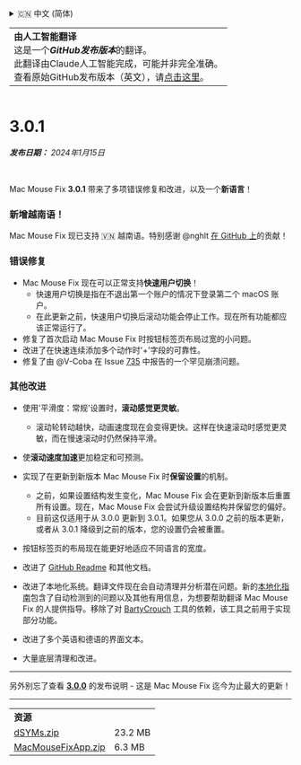 <details>
<summary>🇨🇳 中文 (简体)</summary>

[🇬🇧 English (GitHub)](https://github.com/noah-nuebling/mac-mouse-fix/releases/tag/3.0.1)\
[🇦🇩 Català](https://redirect.macmousefix.com/?target=mmf-release&tag=3.0.1&locale=ca)\
[🇩🇪 Deutsch](https://redirect.macmousefix.com/?target=mmf-release&tag=3.0.1&locale=de)\
[🇪🇸 Español](https://redirect.macmousefix.com/?target=mmf-release&tag=3.0.1&locale=es)\
[🇫🇷 Français](https://redirect.macmousefix.com/?target=mmf-release&tag=3.0.1&locale=fr)\
[🇮🇩 Indonesia](https://redirect.macmousefix.com/?target=mmf-release&tag=3.0.1&locale=id)\
[🇮🇹 Italiano](https://redirect.macmousefix.com/?target=mmf-release&tag=3.0.1&locale=it)\
[🇭🇺 Magyar](https://redirect.macmousefix.com/?target=mmf-release&tag=3.0.1&locale=hu)\
[🇳🇱 Nederlands](https://redirect.macmousefix.com/?target=mmf-release&tag=3.0.1&locale=nl)\
[🇵🇱 Polski](https://redirect.macmousefix.com/?target=mmf-release&tag=3.0.1&locale=pl)\
[🇧🇷 Português (Brasil)](https://redirect.macmousefix.com/?target=mmf-release&tag=3.0.1&locale=pt-BR)\
[🇵🇹 Português (Portugal)](https://redirect.macmousefix.com/?target=mmf-release&tag=3.0.1&locale=pt-PT)\
[🇷🇴 Română](https://redirect.macmousefix.com/?target=mmf-release&tag=3.0.1&locale=ro)\
[🇸🇪 Svenska](https://redirect.macmousefix.com/?target=mmf-release&tag=3.0.1&locale=sv)\
[🇻🇳 Tiếng Việt](https://redirect.macmousefix.com/?target=mmf-release&tag=3.0.1&locale=vi)\
[🇹🇷 Türkçe](https://redirect.macmousefix.com/?target=mmf-release&tag=3.0.1&locale=tr)\
[🇨🇿 Čeština](https://redirect.macmousefix.com/?target=mmf-release&tag=3.0.1&locale=cs)\
[🇬🇷 Ελληνικά](https://redirect.macmousefix.com/?target=mmf-release&tag=3.0.1&locale=el)\
[🇷🇺 Русский](https://redirect.macmousefix.com/?target=mmf-release&tag=3.0.1&locale=ru)\
[🇺🇦 Українська](https://redirect.macmousefix.com/?target=mmf-release&tag=3.0.1&locale=uk)\
[🇮🇱 עברית](https://redirect.macmousefix.com/?target=mmf-release&tag=3.0.1&locale=he)\
[🇸🇦 العربية](https://redirect.macmousefix.com/?target=mmf-release&tag=3.0.1&locale=ar)\
[🇮🇳 हिन्दी](https://redirect.macmousefix.com/?target=mmf-release&tag=3.0.1&locale=hi)\
[🇹🇭 ไทย](https://redirect.macmousefix.com/?target=mmf-release&tag=3.0.1&locale=th)\
**🇨🇳 中文 (简体)**\
[🇨🇳 中文 (繁體)](https://redirect.macmousefix.com/?target=mmf-release&tag=3.0.1&locale=zh-Hant)\
[🇭🇰 中文（香港)](https://redirect.macmousefix.com/?target=mmf-release&tag=3.0.1&locale=zh-HK)\
[🇯🇵 日本語](https://redirect.macmousefix.com/?target=mmf-release&tag=3.0.1&locale=ja)\
[🇰🇷 한국어](https://redirect.macmousefix.com/?target=mmf-release&tag=3.0.1&locale=ko)\
[Help translate Mac Mouse Fix to different languages!](https://github.com/noah-nuebling/mac-mouse-fix/discussions/731)
</details>
<table align=><td>
<b>由人工智能翻译</b><br>
这是一个<b><em>GitHub发布版本</em></b>的翻译。<br>
此翻译由Claude人工智能完成，可能并非完全准确。<br>
查看原始GitHub发布版本（英文），请<a href="https://github.com/noah-nuebling/mac-mouse-fix/releases/tag/3.0.1">点击这里</a>。
</td></table>

<table></table>

# 3.0.1
***发布日期：** 2024年1月15日*

<br>

Mac Mouse Fix **3.0.1** 带来了多项错误修复和改进，以及一个**新语言**！

### 新增越南语！

Mac Mouse Fix 现已支持 🇻🇳 越南语。特别感谢 @nghlt [在 GitHub 上](https://GitHub.com/nghlt)的贡献！

### 错误修复

- Mac Mouse Fix 现在可以正常支持**快速用户切换**！
  - 快速用户切换是指在不退出第一个账户的情况下登录第二个 macOS 账户。
  - 在此更新之前，快速用户切换后滚动功能会停止工作。现在所有功能都应该正常运行了。
- 修复了首次启动 Mac Mouse Fix 时按钮标签页布局过宽的小问题。
- 改进了在快速连续添加多个动作时'+'字段的可靠性。
- 修复了由 @V-Coba 在 Issue [735](https://github.com/noah-nuebling/mac-mouse-fix/issues/735) 中报告的一个罕见崩溃问题。

### 其他改进

- 使用'平滑度：常规'设置时，**滚动感觉更灵敏**。
  - 滚动轮转动越快，动画速度现在会变得更快。这样在快速滚动时感觉更灵敏，而在慢速滚动时仍然保持平滑。

- 使**滚动速度加速**更加稳定和可预测。
- 实现了在更新到新版本 Mac Mouse Fix 时**保留设置**的机制。
  - 之前，如果设置结构发生变化，Mac Mouse Fix 会在更新到新版本后重置所有设置。现在，Mac Mouse Fix 会尝试升级设置结构并保留您的偏好。
  - 目前这仅适用于从 3.0.0 更新到 3.0.1。如果您从 3.0.0 之前的版本更新，或者从 3.0.1 降级到之前的版本，您的设置仍会被重置。
- 按钮标签页的布局现在能更好地适应不同语言的宽度。
- 改进了 [GitHub Readme](https://github.com/noah-nuebling/mac-mouse-fix#background) 和其他文档。
- 改进了本地化系统。翻译文件现在会自动清理并分析潜在问题。新的[本地化指南](https://github.com/noah-nuebling/mac-mouse-fix/discussions/731)包含了自动检测到的问题以及其他有用信息，为想要帮助翻译 Mac Mouse Fix 的人提供指导。移除了对 [BartyCrouch](https://github.com/FlineDev/BartyCrouch) 工具的依赖，该工具之前用于实现部分功能。
- 改进了多个英语和德语的界面文本。
- 大量底层清理和改进。

---

另外别忘了查看 [**3.0.0**](https://github.com/noah-nuebling/mac-mouse-fix/releases/tag/3.0.0) 的发布说明 - 这是 Mac Mouse Fix 迄今为止最大的更新！

---

<table align="start">
<tr>
    <td colspan=2>
        <b>资源</b>
    </td>
</tr>
<tr>
    <td><a href="https://github.com/noah-nuebling/mac-mouse-fix/releases/download/3.0.1/dSYMs.zip">dSYMs.zip</a></td>
    <td>23.2 MB</td>
</tr>
<tr>
    <td><a href="https://github.com/noah-nuebling/mac-mouse-fix/releases/download/3.0.1/MacMouseFixApp.zip">MacMouseFixApp.zip</a></td>
    <td>6.3 MB</td>
</tr>
</table>